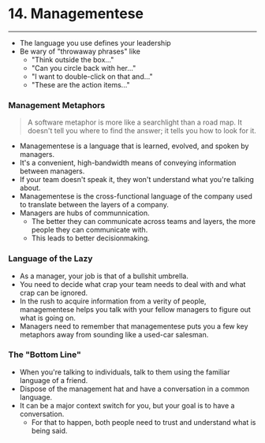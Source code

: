# 14. Managementese
----
- The language you use defines your leadership
- Be wary of "throwaway phrases" like
  - "Think outside the box..."
  - "Can you circle back with her..."
  - "I want to double-click on that and..."
  - "These are the action items..."

### Management Metaphors
> A software metaphor is more like a searchlight than a road map. It doesn't tell you where to find the answer; it tells you how to look for it.
- Managementese is a language that is learned, evolved, and spoken by managers.
- It's a convenient, high-bandwidth means of conveying information between managers.
- If your team doesn't speak it, they won't understand what you're talking about.
- Managementese is the cross-functional language of the company used to translate between the layers of a company.
- Managers are hubs of communnication.
  - The better they can communicate across teams and layers, the more people they can communicate with.
  - This leads to better decisionmaking.

### Language of the Lazy
- As a manager, your job is that of a bullshit umbrella.
- You need to decide what crap your team needs to deal with and what crap can be ignored.
- In the rush to acquire information from a verity of people, managementese helps you talk with your fellow managers to figure out what is going on.
- Managers need to remember that managementese puts you a few key metaphors away from sounding like a used-car salesman.

### The "Bottom Line"
- When you're talking to individuals, talk to them using the familiar language of a friend.
- Dispose of the management hat and have a conversation in a common language.
- It can be a major context switch for you, but your goal is to have a conversation.
  - For that to happen, both people need to trust and understand what is being said.
